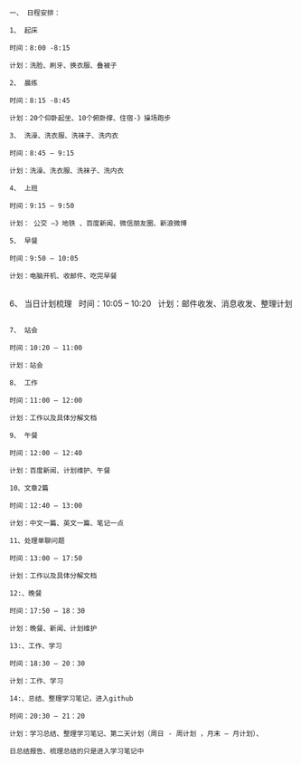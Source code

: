 	一、 日程安排：
	 
	1、 起床 
	 
	时间：8:00 -8:15 
	 
	计划：洗脸、刷牙、换衣服、叠被子
	 
	2、 晨练
	 
	时间：8:15 -8:45
	 
	计划：20个仰卧起坐、10个俯卧撑、住宿-》操场跑步
	
	3、 洗澡、洗衣服、洗袜子、洗内衣
	 
	时间：8:45 – 9:15
	 
	计划：洗澡、洗衣服、洗袜子、洗内衣
	 
	4、 上班
	 
	时间：9:15 – 9:50 
	 
	计划： 公交 –》地铁 、百度新闻、微信朋友圈、新浪微博
	 
	5、 早餐
	 
	时间：9:50 – 10:05
	 
	计划：电脑开机、收邮件、吃完早餐
    
    6、 当日计划梳理
	 
	时间：10:05 – 10:20
	 
	计划：邮件收发、消息收发、整理计划

	 
	7、 站会
	 
	时间：10:20 – 11:00
	 
	计划：站会
	 
	8、 工作
	 
	时间：11:00 – 12:00
	 
	计划：工作以及具体分解文档
	 
	9、 午餐
	 
	时间：12:00 – 12:40
	 
	计划：百度新闻、计划维护、午餐 
	 
    10、文章2篇
	 
	时间：12:40 – 13:00
	 
	计划：中文一篇、英文一篇、笔记一点
	  
	11、处理单聊问题
	 
	时间：13:00 – 17:50
	 
	计划：工作以及具体分解文档

	12:、晚餐
	 
	时间：17:50 – 18：30
	 
	计划：晚餐、新闻、计划维护
	 
	13:、工作、学习
	 
	时间：18:30 – 20：30
	 
	计划：工作、学习
	  
	14:、总结、整理学习笔记，进入github
	 
	时间：20:30 – 21：20
	 
	计划：学习总结、整理学习笔记、第二天计划（周日 - 周计划 ，月末 – 月计划）、
	 
	日总结报告、梳理总结的只是进入学习笔记中

